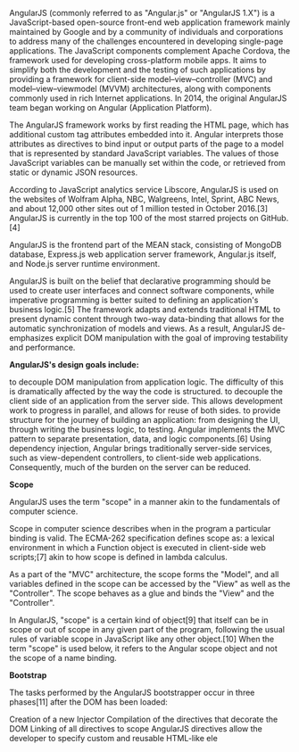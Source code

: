 AngularJS (commonly referred to as "Angular.js" or "AngularJS 1.X") is a JavaScript-based open-source front-end web application framework mainly maintained by Google and by a community of individuals and corporations to address many of the challenges encountered in developing single-page applications. The JavaScript components complement Apache Cordova, the framework used for developing cross-platform mobile apps. It aims to simplify both the development and the testing of such applications by providing a framework for client-side model–view–controller (MVC) and model–view–viewmodel (MVVM) architectures, along with components commonly used in rich Internet applications. In 2014, the original AngularJS team began working on Angular (Application Platform).


The AngularJS framework works by first reading the HTML page, which has additional custom tag attributes embedded into it. Angular interprets those attributes as directives to bind input or output parts of the page to a model that is represented by standard JavaScript variables. The values of those JavaScript variables can be manually set within the code, or retrieved from static or dynamic JSON resources.


According to JavaScript analytics service Libscore, AngularJS is used on the websites of Wolfram Alpha, NBC, Walgreens, Intel, Sprint, ABC News, and about 12,000 other sites out of 1 million tested in October 2016.[3] AngularJS is currently in the top 100 of the most starred projects on GitHub.[4]

AngularJS is the frontend part of the MEAN stack, consisting of MongoDB database, Express.js web application server framework, Angular.js itself, and Node.js server runtime environment.


AngularJS is built on the belief that declarative programming should be used to create user interfaces and connect software components, while imperative programming is better suited to defining an application's business logic.[5] The framework adapts and extends traditional HTML to present dynamic content through two-way data-binding that allows for the automatic synchronization of models and views. As a result, AngularJS de-emphasizes explicit DOM manipulation with the goal of improving testability and performance.

**AngularJS's design goals include:**

to decouple DOM manipulation from application logic. The difficulty of this is dramatically affected by the way the code is structured.
to decouple the client side of an application from the server side. This allows development work to progress in parallel, and allows for reuse of both sides.
to provide structure for the journey of building an application: from designing the UI, through writing the business logic, to testing.
Angular implements the MVC pattern to separate presentation, data, and logic components.[6] Using dependency injection, Angular brings traditionally server-side services, such as view-dependent controllers, to client-side web applications. Consequently, much of the burden on the server can be reduced.

**Scope**

AngularJS uses the term "scope" in a manner akin to the fundamentals of computer science.

Scope in computer science describes when in the program a particular binding is valid. The ECMA-262 specification defines scope as: a lexical environment in which a Function object is executed in client-side web scripts;[7] akin to how scope is defined in lambda calculus.

As a part of the "MVC" architecture, the scope forms the "Model", and all variables defined in the scope can be accessed by the "View" as well as the "Controller". The scope behaves as a glue and binds the "View" and the "Controller".

In AngularJS, "scope" is a certain kind of object[9] that itself can be in scope or out of scope in any given part of the program, following the usual rules of variable scope in JavaScript like any other object.[10] When the term "scope" is used below, it refers to the Angular scope object and not the scope of a name binding.

**Bootstrap**

The tasks performed by the AngularJS bootstrapper occur in three phases[11] after the DOM has been loaded:

Creation of a new Injector
Compilation of the directives that decorate the DOM
Linking of all directives to scope
AngularJS directives allow the developer to specify custom and reusable HTML-like ele
